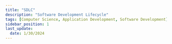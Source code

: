 ```yaml
---
title: "SDLC"
description: "Software Development Lifecycle"
tags: [Computer Science, Application Development, Software Development]
sidebar_position: 1
last_update:
  date: 1/30/2024
---
```




